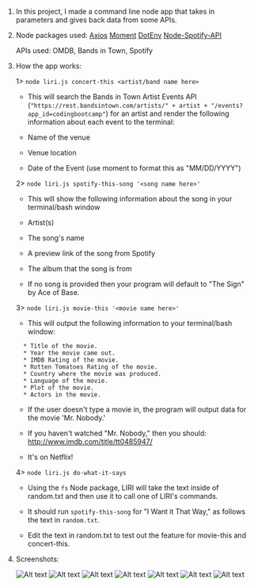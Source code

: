 1. In this project, I made a command line node app that takes in parameters and gives back data from some APIs. 
2. Node packages used:
    [Axios](https://www.npmjs.com/package/axios)
    [Moment](https://www.npmjs.com/package/moment)
    [DotEnv](https://www.npmjs.com/package/dotenv)
    [Node-Spotify-API](https://www.npmjs.com/package/node-spotify-api)

   APIs used:
    OMDB, Bands in Town, Spotify

3. How the app works:

    1> `node liri.js concert-this <artist/band name here>`

    * This will search the Bands in Town Artist Events API (`"https://rest.bandsintown.com/artists/" + artist + "/events?app_id=codingbootcamp"`) for an artist and render the following information about each event to the terminal:

     * Name of the venue

     * Venue location

     * Date of the Event (use moment to format this as "MM/DD/YYYY")

    2> `node liri.js spotify-this-song '<song name here>'`

     * This will show the following information about the song in your terminal/bash window

     * Artist(s)

     * The song's name

     * A preview link of the song from Spotify

     * The album that the song is from

     * If no song is provided then your program will default to "The Sign" by Ace of Base.

    3> `node liri.js movie-this '<movie name here>'`

     * This will output the following information to your terminal/bash window:

     ```
       * Title of the movie.
       * Year the movie came out.
       * IMDB Rating of the movie.
       * Rotten Tomatoes Rating of the movie.
       * Country where the movie was produced.
       * Language of the movie.
       * Plot of the movie.
       * Actors in the movie.
     ```

     * If the user doesn't type a movie in, the program will output data for the movie 'Mr. Nobody.'

     * If you haven't watched "Mr. Nobody," then you should: <http://www.imdb.com/title/tt0485947/>

     * It's on Netflix!


    4> `node liri.js do-what-it-says`

     * Using the `fs` Node package, LIRI will take the text inside of random.txt and then use it to call one of LIRI's commands.

     * It should run `spotify-this-song` for "I Want it That Way," as follows the text in `random.txt`.

     * Edit the text in random.txt to test out the feature for movie-this and concert-this.

4. Screenshots:

    ![Alt text](relative/path/to/screenshots/concert-this?raw=true "Title")
    ![Alt text](relative/path/to/screenshots/movie-this?raw=true "Title")
    ![Alt text](relative/path/to/screenshots/movie-this-default?raw=true "Title")
    ![Alt text](relative/path/to/screenshots/spotify-this?raw=true "Title")
    ![Alt text](relative/path/to/screenshots/spotify-this-default?raw=true "Title")
    ![Alt text](relative/path/to/screenshots/do-what-it-says?raw=true "Title")
    ![Alt text](relative/path/to/screenshots/do-what-it-says-2?raw=true "Title")